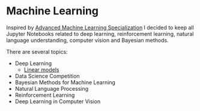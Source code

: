 # Machine Learning

Inspired by [Advanced Machine Learning Specialization](https://www.coursera.org/specializations/aml) I decided to keep all Jupyter Notebooks related to deep learning, reinforcement learning, natural language understanding, computer vision and Bayesian methods.

There are several topics:
* Deep Learning
	* [Linear models](https://github.com/MingalievDinar/machine-learning/blob/master/linear-models/README.md)
* Data Science Competition
* Bayesian Methods for Machine Learning
* Natural Language Processing
* Reinforcement Learning
* Deep Learning in Computer Vision

